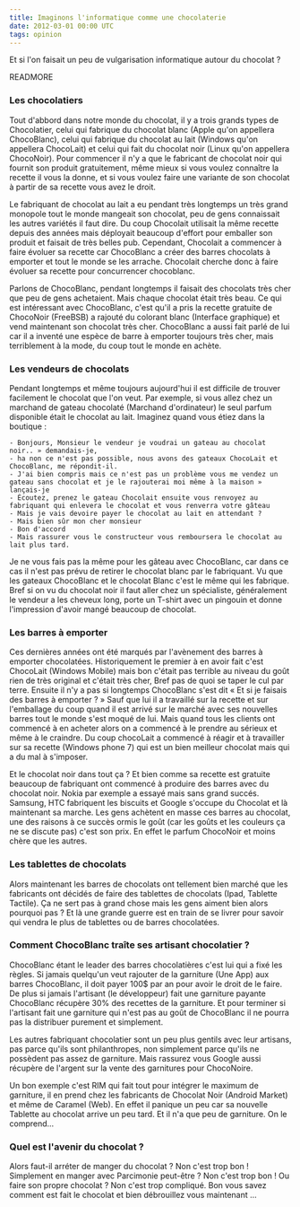 ```yaml
---
title: Imaginons l'informatique comme une chocolaterie
date: 2012-03-01 00:00 UTC
tags: opinion
---
```


Et si l'on faisait un peu de vulgarisation informatique autour du chocolat ?

READMORE

### Les chocolatiers

Tout d'abbord dans notre monde du chocolat, il y a trois grands types de Chocolatier, celui qui fabrique du chocolat blanc (Apple qu'on appellera ChocoBlanc), celui qui fabrique du chocolat au lait (Windows qu'on appellera ChocoLait) et celui qui fait du chocolat noir (Linux qu'on appellera ChocoNoir). Pour commencer il n'y a que le fabricant de chocolat noir qui fournit son produit gratuitement, même mieux si vous voulez connaître la recette il vous la donne, et si vous voulez faire une variante de son chocolat à partir de sa recette vous avez le droit.

Le fabriquant de chocolat au lait a eu pendant très longtemps un très grand monopole tout le monde mangeait son chocolat, peu de gens connaissait les autres variétés il faut dire. Du coup Chocolait utilisait la même recette depuis des années mais déployait beaucoup d'effort pour emballer son produit et faisait de très belles pub. Cependant, Chocolait a commencer à faire évoluer sa recette car ChocoBlanc a créer des barres chocolats à emporter et tout le monde se les arrache. Chocolait cherche donc à faire évoluer sa recette pour concurrencer chocoblanc.

Parlons de ChocoBlanc, pendant longtemps il faisait des chocolats très cher que peu de gens achetaient. Mais chaque chocolat était très beau. Ce qui est intéressant avec ChocoBlanc, c'est qu'il a pris la recette gratuite de ChocoNoir (FreeBSB) a rajouté du colorant blanc (Interface graphique) et vend maintenant son chocolat très cher. ChocoBlanc a aussi fait parlé de lui car il a inventé une espèce de barre à emporter toujours très cher, mais terriblement à la mode, du coup tout le monde en achète.

### Les vendeurs de chocolats
Pendant longtemps et même toujours aujourd'hui il est difficile de trouver facilement le chocolat que l'on veut. Par exemple, si vous allez chez un marchand de gateau chocolaté (Marchand d'ordinateur) le seul parfum disponible était le chocolat au lait. Imaginez quand vous étiez dans la boutique :

    - Bonjours, Monsieur le vendeur je voudrai un gateau au chocolat noir.. » demandais-je,
    - ha non ce n'est pas possible, nous avons des gateaux ChocoLait et ChocoBlanc, me répondit-il.
    - J'ai bien compris mais ce n'est pas un problème vous me vendez un gateau sans chocolat et je le rajouterai moi même à la maison » lançais-je
    - Écoutez, prenez le gateau Chocolait ensuite vous renvoyez au fabriquant qui enlevera le chocolat et vous renverra votre gâteau
    - Mais je vais devoire payer le chocolat au lait en attendant ?
    - Mais bien sûr mon cher monsieur
    - Bon d'accord
    - Mais rassurer vous le constructeur vous remboursera le chocolat au lait plus tard.

Je ne vous fais pas la même pour les gâteau avec ChocoBlanc, car dans ce cas il n'est pas prévu de retirer le chocolat blanc par le fabriquant. Vu que les gateaux ChocoBlanc et le chocolat Blanc c'est le même qui les fabrique. Bref si on vu du chocolat noir il faut aller chez un spécialiste, généralement le vendeur a les cheveux long, porte un T-shirt avec un pingouin et donne l'impression d'avoir mangé beaucoup de chocolat.

### Les barres à emporter
Ces dernières années ont été marqués par l'avènement des barres à emporter chocolatées. Historiquement le premier à en avoir fait c'est ChocoLait (Windows Mobile) mais bon c'était pas terrible au niveau du goût rien de très original et c'était très cher, Bref pas de quoi se taper le cul par terre. Ensuite il n'y a pas si longtemps ChocoBlanc s'est dit « Et si je faisais des barres à emporter ? » Sauf que lui il a travaillé sur la recette et sur l'emballage du coup quand il est arrivé sur le marché avec ses nouvelles barres tout le monde s'est moqué de lui. Mais quand tous les clients ont commencé à en acheter alors on a commencé à le prendre au sérieux et même à le craindre. Du coup chocoLait a commencé à réagir et à travailler sur sa recette (Windows phone 7) qui est un bien meilleur chocolat mais qui a du mal à s'imposer.

Et le chocolat noir dans tout ça ? Et bien comme sa recette est gratuite beaucoup de fabriquant ont commencé à produire des barres avec du chocolat noir. Nokia par exemple a essayé mais sans grand succés. Samsung, HTC fabriquent les biscuits et Google s'occupe du Chocolat et là maintenant sa marche. Les gens achètent en masse ces barres au chocolat, une des raisons à ce succès ormis le goût (car les goûts et les couleurs ça ne se discute pas) c'est son prix. En effet le parfum ChocoNoir et moins chère que les autres.

### Les tablettes de chocolats
Alors maintenant les barres de chocolats ont tellement bien marché que les fabricants ont décidés de faire des tablettes de chocolats (Ipad, Tablette Tactile). Ça ne sert pas à grand chose mais les gens aiment bien alors pourquoi pas ? Et là une grande guerre est en train de se livrer pour savoir qui vendra le plus de tablettes ou de barres chocolatées.

### Comment ChocoBlanc traîte ses artisant chocolatier ?
ChocoBlanc étant le leader des barres chocolatières c'est lui qui a fixé les règles. Si jamais quelqu'un veut rajouter de la garniture (Une App) aux barres ChocoBlanc, il doit payer 100$ par an pour avoir le droit de le faire. De plus si jamais l'artisant (le développeur) fait une garniture payante ChocoBlanc récupère 30% des recettes de la garniture. Et pour terminer si l'artisant fait une garniture qui n'est pas au goût de ChocoBlanc il ne pourra pas la distribuer purement et simplement.

Les autres fabriquant chocolatier sont un peu plus gentils avec leur artisans, pas parce qu'ils sont philanthropes, non simplement parce qu'ils ne possèdent pas assez de garniture. Mais rassurez vous Google aussi récupère de l'argent sur la vente des garnitures pour ChocoNoire.

Un bon exemple c'est RIM qui fait tout pour intégrer le maximum de garniture, il en prend chez les fabricants de Chocolat Noir (Android Market) et même de Caramel (Web). En effet il panique un peu car sa nouvelle Tablette au chocolat arrive un peu tard. Et il n'a que peu de garniture. On le comprend...

### Quel est l'avenir du chocolat ?
Alors faut-il arréter de manger du chocolat ? Non c'est trop bon ! Simplement en manger avec Parcimonie peut-être ? Non c'est trop bon ! Ou faire son propre chocolat ? Non c'est trop compliqué. Bon vous savez comment est fait le chocolat et bien débrouillez vous maintenant ...